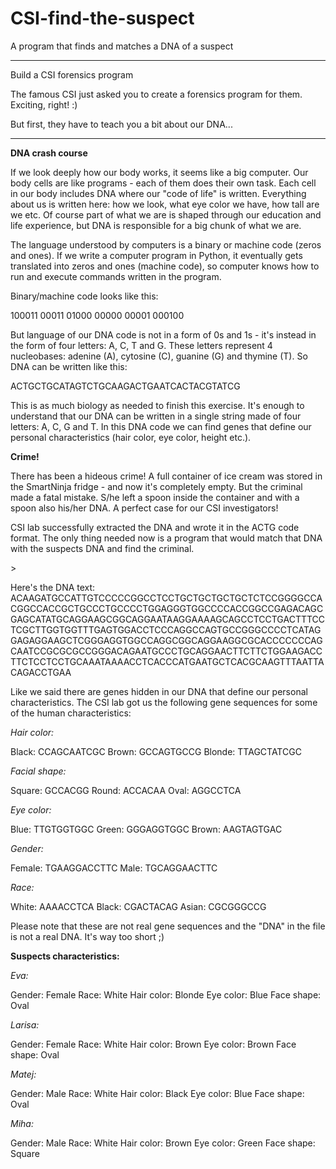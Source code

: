 # CSI-find-the-suspect
A program that finds and matches a DNA of a suspect
<hr>
Build a CSI forensics program

The famous CSI just asked you to create a forensics program for them. Exciting, right! :)

But first, they have to teach you a bit about our DNA...
<hr>

<b>DNA crash course</b>

<p>If we look deeply how our body works, it seems like a big computer. Our body cells are like programs - each of them does their own task. Each cell in our body includes DNA where our "code of life" is written. Everything about us is written here: how we look, what eye color we have, how tall are we etc. Of course part of what we are is shaped through our education and life experience, but DNA is responsible for a big chunk of what we are.</p>

<p>The language understood by computers is a binary or machine code (zeros and ones). If we write a computer program in Python, it eventually gets translated into zeros and ones (machine code), so computer knows how to run and execute commands written in the program.</p>

<p>Binary/machine code looks like this:</p>

<p background-color: grey>100011 00011 01000 00000 00001 000100</p>

<p>But language of our DNA code is not in a form of 0s and 1s - it's instead in the form of four letters: A, C, T and G. These letters represent 4 nucleobases: adenine (A), cytosine (C), guanine (G) and thymine (T). So DNA can be written like this:</p>

<p background-color: grey>ACTGCTGCATAGTCTGCAAGACTGAATCACTACGTATCG</p>

<p>This is as much biology as needed to finish this exercise. It's enough to understand that our DNA can be written in a single string made of four letters: A, C, G and T. In this DNA code we can find genes that define our personal characteristics (hair color, eye color, height etc.).</p>

<b>Crime!</b>

<p>There has been a hideous crime! A full container of ice cream was stored in the SmartNinja fridge - and now it's completely empty. But the criminal made a fatal mistake. S/he left a spoon inside the container and with a spoon also his/her DNA. A perfect case for our CSI investigators!</p>


<p>CSI lab successfully extracted the DNA and wrote it in the ACTG code format. The only thing needed now is a program that would match that DNA with the suspects DNA and find the criminal.</p>>

<p>Here's the DNA text:
<br>ACAAGATGCCATTGTCCCCCGGCCTCCTGCTGCTGCTGCTCTCCGGGGCCACGGCCACCGCTGCCCTGCCCCTGGAGGGTGGCCCCACCGGCCGAGACAGCGAGCATATGCAGGAAGCGGCAGGAATAAGGAAAAGCAGCCTCCTGACTTTCCTCGCTTGGTGGTTTGAGTGGACCTCCCAGGCCAGTGCCGGGCCCCTCATAGGAGAGGAAGCTCGGGAGGTGGCCAGGCGGCAGGAAGGCGCACCCCCCCAGCAATCCGCGCGCCGGGACAGAATGCCCTGCAGGAACTTCTTCTGGAAGACCTTCTCCTCCTGCAAATAAAACCTCACCCATGAATGCTCACGCAAGTTTAATTACAGACCTGAA 
<br>
</p>
<p>Like we said there are genes hidden in our DNA that define our personal characteristics. The CSI lab got us the following gene sequences for some of the human characteristics:</p>

<em>Hair color:</em>

Black: CCAGCAATCGC
Brown: GCCAGTGCCG
Blonde: TTAGCTATCGC

<em>Facial shape:</em>

Square: GCCACGG
Round: ACCACAA
Oval: AGGCCTCA

<em>Eye color:</em>

Blue: TTGTGGTGGC
Green: GGGAGGTGGC
Brown: AAGTAGTGAC

<em>Gender:</em>

Female: TGAAGGACCTTC
Male: TGCAGGAACTTC

<em>Race:</em>

White: AAAACCTCA
Black: CGACTACAG
Asian: CGCGGGCCG

<p>Please note that these are not real gene sequences and the "DNA" in the file is not a real DNA. It's way too short ;)</p>


<b>Suspects characteristics:</b>

<em>Eva:</em>

Gender: Female
Race: White
Hair color: Blonde
Eye color: Blue
Face shape: Oval

<em>Larisa:</em>

Gender: Female
Race: White
Hair color: Brown
Eye color: Brown
Face shape: Oval

<em>Matej:</em>

Gender: Male
Race: White
Hair color: Black
Eye color: Blue
Face shape: Oval

<em>Miha:</em>

Gender: Male
Race: White
Hair color: Brown
Eye color: Green
Face shape: Square
